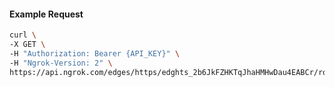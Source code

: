 <!-- Code generated for API Clients. DO NOT EDIT. -->

#### Example Request

```bash
curl \
-X GET \
-H "Authorization: Bearer {API_KEY}" \
-H "Ngrok-Version: 2" \
https://api.ngrok.com/edges/https/edghts_2b6JkFZHKTqJhaHMHwDau4EABCr/routes/edghtsrt_2b6JkCkQfxS7RAf3rJMbksDgwcg/jwt_validation
```
